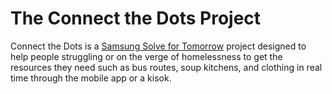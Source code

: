 # The Connect the Dots Project

Connect the Dots is a [Samsung Solve for Tomorrow](https://www.samsung.com/us/solvefortomorrow/) project designed to help people 
struggling or on the verge of homelessness to get the resources they need such as bus routes, soup kitchens, and clothing in real 
time through the mobile app or a kisok.

